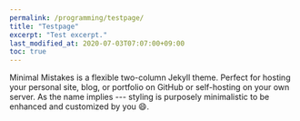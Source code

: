```yaml
---
permalink: /programming/testpage/
title: "Testpage"
excerpt: "Test excerpt."
last_modified_at: 2020-07-03T07:07:00+09:00
toc: true
---
```


Minimal Mistakes is a flexible two-column Jekyll theme. Perfect for hosting your personal site, blog, or portfolio on GitHub or self-hosting on your own server. As the name implies --- styling is purposely minimalistic to be enhanced and customized by you :smile:.
